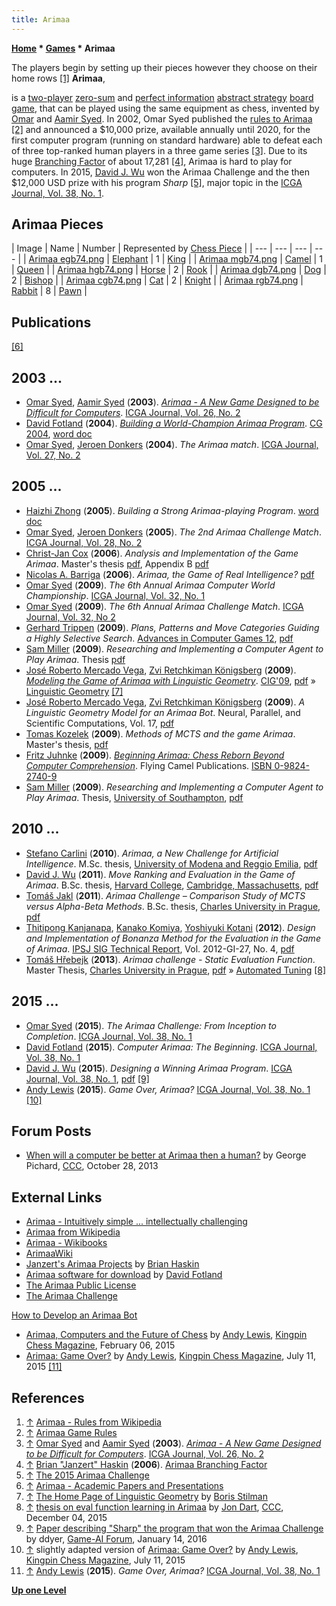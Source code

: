```yaml
---
title: Arimaa
---
```

**[Home](Home "Home") * [Games](Games "Games") * Arimaa**

[](File:ArimaaInitPos.JPG) The players begin by setting up their pieces
however they choose on their home rows <a id="cite-note-1" href="#cite-ref-1">[1]</a>
**Arimaa**,

is a [two-player](https://en.wikipedia.org/wiki/Two-player_game) [zero-sum](https://en.wikipedia.org/wiki/Zero-sum_%28game_theory%29) and [perfect information](https://en.wikipedia.org/wiki/Perfect_information) [abstract strategy](https://en.wikipedia.org/wiki/Abstract_strategy) [board game](https://en.wikipedia.org/wiki/Board_game), that can be played using the same equipment as chess, invented by [Omar](Omar_Syed "Omar Syed") and [Aamir Syed](Aamir_Syed "Aamir Syed"). In 2002, Omar Syed published the [rules to Arimaa](https://en.wikipedia.org/wiki/Arimaa#Rules) <a id="cite-note-2" href="#cite-ref-2">[2]</a> and announced a $10,000 prize, available annually until 2020, for the first computer program (running on standard hardware) able to defeat each of three top-ranked human players in a three game series <a id="cite-note-3" href="#cite-ref-3">[3]</a>. Due to its huge [Branching Factor](Branching_Factor "Branching Factor") of about 17,281 <a id="cite-note-4" href="#cite-ref-4">[4]</a>, Arimaa is hard to play for computers. In 2015, [David J. Wu](David_J._Wu "David J. Wu") won the Arimaa Challenge and the then $12,000 USD prize with his program *Sharp* <a id="cite-note-5" href="#cite-ref-5">[5]</a>, major topic in the [ICGA Journal, Vol. 38, No. 1](ICGA_Journal#38_1 "ICGA Journal").

## Arimaa Pieces

|  Image
|  Name
|  Number
|  Represented by
[Chess Piece](Pieces "Pieces")
|
| --- | --- | --- | --- |
| [Arimaa egb74.png](File:Arimaa_egb74.png) | [Elephant](https://en.wikipedia.org/wiki/Elephant) |  1
| [King](King "King") |
| [Arimaa mgb74.png](File:Arimaa_mgb74.png) | [Camel](https://en.wikipedia.org/wiki/Camel) |  1
| [Queen](Queen "Queen") |
| [Arimaa hgb74.png](File:Arimaa_hgb74.png) | [Horse](https://en.wikipedia.org/wiki/Horse) |  2
| [Rook](Rook "Rook") |
| [Arimaa dgb74.png](File:Arimaa_dgb74.png) | [Dog](https://en.wikipedia.org/wiki/Dog) |  2
| [Bishop](Bishop "Bishop") |
| [Arimaa cgb74.png](File:Arimaa_cgb74.png) | [Cat](https://en.wikipedia.org/wiki/Cat) |  2
| [Knight](Knight "Knight") |
| [Arimaa rgb74.png](File:Arimaa_rgb74.png) | [Rabbit](https://en.wikipedia.org/wiki/Rabbit) |  8
| [Pawn](Pawn "Pawn") |

## Publications

<a id="cite-note-6" href="#cite-ref-6">[6]</a>

## 2003 ...

- [Omar Syed](Omar_Syed "Omar Syed"), [Aamir Syed](Aamir_Syed "Aamir Syed") (**2003**). *[Arimaa - A New Game Designed to be Difficult for Computers](http://arimaa.com/arimaa/papers/030801ICGA/)*. [ICGA Journal, Vol. 26, No. 2](ICGA_Journal#26_2 "ICGA Journal")
- [David Fotland](David_Fotland "David Fotland") (**2004**). *[Building a World-Champion Arimaa Program](http://link.springer.com/chapter/10.1007/11674399_12)*. [CG 2004](CG_2004 "CG 2004"), [word doc](http://arimaa.com/arimaa/papers/Fotland/CGC2004/Arimaa_paper.doc)
- [Omar Syed](Omar_Syed "Omar Syed"), [Jeroen Donkers](Jeroen_Donkers "Jeroen Donkers") (**2004**). *The Arimaa match*. [ICGA Journal, Vol. 27, No. 2](ICGA_Journal#27_2 "ICGA Journal")

## 2005 ...

- [Haizhi Zhong](index.php?title=Haizhi_Zhong&action=edit&redlink=1 "Haizhi Zhong (page does not exist)") (**2005**). *Building a Strong Arimaa-playing Program*. [word doc](http://arimaa.com/arimaa/papers/HaizhiThesis/haizhiThesis.doc)
- [Omar Syed](Omar_Syed "Omar Syed"), [Jeroen Donkers](Jeroen_Donkers "Jeroen Donkers") (**2005**). *The 2nd Arimaa Challenge Match*. [ICGA Journal, Vol. 28, No. 2](ICGA_Journal#28_2 "ICGA Journal")
- [Christ-Jan Cox](index.php?title=Christ-Jan_Cox&action=edit&redlink=1 "Christ-Jan Cox (page does not exist)") (**2006**). *Analysis and Implementation of the Game Arimaa*. Master's thesis [pdf](http://arimaa.com/arimaa/papers/CoxThesis/Cox_thesis1.pdf), Appendix B [pdf](http://arimaa.com/arimaa/papers/CoxThesis/Cox_thesis2.pdf)
- [Nicolas A. Barriga](index.php?title=Nicolas_A._Barriga&action=edit&redlink=1 "Nicolas A. Barriga (page does not exist)") (**2006**). *Arimaa, the Game of Real Intelligence?* [pdf](http://arimaa.com/arimaa/papers/NBarriga/presentacion.pdf)
- [Omar Syed](Omar_Syed "Omar Syed") (**2009**). *The 6th Annual Arimaa Computer World Championship*. [ICGA Journal, Vol. 32, No. 1](ICGA_Journal#32_1 "ICGA Journal")
- [Omar Syed](Omar_Syed "Omar Syed") (**2009**). *The 6th Annual Arimaa Challenge Match*. [ICGA Journal, Vol. 32, No 2](ICGA_Journal#32_2 "ICGA Journal")
- [Gerhard Trippen](index.php?title=Gerhard_Trippen&action=edit&redlink=1 "Gerhard Trippen (page does not exist)") (**2009**). *Plans, Patterns and Move Categories Guiding a Highly Selective Search*. [Advances in Computer Games 12](Advances_in_Computer_Games_12 "Advances in Computer Games 12"), [pdf](http://arimaa.com/arimaa/papers/0905Trippen/Contribution118.pdf)
- [Sam Miller](index.php?title=Sam_Miller&action=edit&redlink=1 "Sam Miller (page does not exist)") (**2009**). *Researching and Implementing a Computer Agent to Play Arimaa*. Thesis [pdf](http://arimaa.com/arimaa/papers/SamMillerThesis/thesis.pdf)
- [José Roberto Mercado Vega](Jos%C3%A9_Roberto_Mercado_Vega "José Roberto Mercado Vega"), [Zvi Retchkiman Königsberg](Zvi_Retchkiman_K%C3%B6nigsberg "Zvi Retchkiman Königsberg") (**2009**). *[Modeling the Game of Arimaa with Linguistic Geometry](http://portal.acm.org/citation.cfm?id=1719355&dl=GUIDE&coll=GUIDE&CFID=77083768&CFTOKEN=17475304)*. [CIG'09](http://www.informatik.uni-trier.de/~ley/db/conf/cig/cig2009.html#VegaK09), [pdf](http://arimaa.com/arimaa/papers/JoseVega/index.pdf) » [Linguistic Geometry](index.php?title=Linguistic_Geometry&action=edit&redlink=1 "Linguistic Geometry (page does not exist)") <a id="cite-note-7" href="#cite-ref-7">[7]</a>
- [José Roberto Mercado Vega](Jos%C3%A9_Roberto_Mercado_Vega "José Roberto Mercado Vega"), [Zvi Retchkiman Königsberg](Zvi_Retchkiman_K%C3%B6nigsberg "Zvi Retchkiman Königsberg") (**2009**). *A Linguistic Geometry Model for an Arimaa Bot*. Neural, Parallel, and Scientific Computations, Vol. 17, [pdf](http://www.dynamicpublishers.com/Neural/NPSC2009/18-NPSC.pdf)
- [Tomas Kozelek](index.php?title=Tomas_Kozelek&action=edit&redlink=1 "Tomas Kozelek (page does not exist)") (**2009**). *Methods of MCTS and the game Arimaa*. Master's thesis, [pdf](http://arimaa.com/arimaa/papers/TomasKozelekThesis/mt.pdf)
- [Fritz Juhnke](http://www.informatik.uni-trier.de/~ley/db/indices/a-tree/j/Juhnke:Fritz.html) (**2009**). *[Beginning Arimaa: Chess Reborn Beyond Computer Comprehension](http://arimaa.com/arimaa/store/beginningArimaa.html)*. Flying Camel Publications. [ISBN 0-9824-2740-9](https://en.wikipedia.org/wiki/Special:BookSources/0982427409)
- [Sam Miller](index.php?title=Sam_Miller&action=edit&redlink=1 "Sam Miller (page does not exist)") (**2009**). *Researching and Implementing a Computer Agent to Play Arimaa*. Thesis, [University of Southampton](https://en.wikipedia.org/wiki/University_of_Southampton), [pdf](http://arimaa.com/arimaa/papers/SamMillerThesis/thesis.pdf)

## 2010 ...

- [Stefano Carlini](index.php?title=Stefano_Carlini&action=edit&redlink=1 "Stefano Carlini (page does not exist)") (**2010**). *Arimaa, a New Challenge for Artificial Intelligence*. M.Sc. thesis, [University of Modena and Reggio Emilia](https://en.wikipedia.org/wiki/University_of_Modena_and_Reggio_Emilia), [pdf](http://arimaa.com/arimaa/papers/StefanoCarlini/Arimaa2.pdf)
- [David J. Wu](David_J._Wu "David J. Wu") (**2011**). *Move Ranking and Evaluation in the Game of Arimaa*. B.Sc. thesis, [Harvard College](https://en.wikipedia.org/wiki/Harvard_College), [Cambridge, Massachusetts](https://en.wikipedia.org/wiki/Cambridge,_Massachusetts), [pdf](http://arimaa.com/arimaa/papers/DavidWu/djwuthesis.pdf)
- [Tomáš Jakl](index.php?title=Tom%C3%A1%C5%A1_Jakl&action=edit&redlink=1 "Tomáš Jakl (page does not exist)") (**2011**). *Arimaa Challenge – Comparison Study of MCTS versus Alpha-Beta Methods*. B.Sc. thesis, [Charles University in Prague](https://en.wikipedia.org/wiki/Charles_University_in_Prague), [pdf](http://www.ms.mff.cuni.cz/~jaklt/bc-thesis.pdf)
- [Thitipong Kanjanapa](index.php?title=Thitipong_Kanjanapa&action=edit&redlink=1 "Thitipong Kanjanapa (page does not exist)"), [Kanako Komiya](index.php?title=Kanako_Komiya&action=edit&redlink=1 "Kanako Komiya (page does not exist)"), [Yoshiyuki Kotani](Yoshiyuki_Kotani "Yoshiyuki Kotani") (**2012**). *Design and Implementation of Bonanza Method for the Evaluation in the Game of Arimaa*. [IPSJ SIG Technical Report](http://www.ipsj.or.jp/english/index.html), Vol. 2012-GI-27, No. 4, [pdf](http://arimaa.com/arimaa/papers/KanjanapaThitipong/IPSJ-GI12027004.pdf)
- [Tomáš Hřebejk](index.php?title=Tom%C3%A1%C5%A1_H%C5%99ebejk&action=edit&redlink=1 "Tomáš Hřebejk (page does not exist)") (**2013**). *Arimaa challenge - Static Evaluation Function*. Master Thesis, [Charles University in Prague](https://en.wikipedia.org/wiki/Charles_University_in_Prague), [pdf](http://arimaa.com/arimaa/papers/ThomasHrebejk/Arimaa.pdf) » [Automated Tuning](Automated_Tuning "Automated Tuning") <a id="cite-note-8" href="#cite-ref-8">[8]</a>

## 2015 ...

- [Omar Syed](Omar_Syed "Omar Syed") (**2015**). *The Arimaa Challenge: From Inception to Completion*. [ICGA Journal, Vol. 38, No. 1](ICGA_Journal#38_1 "ICGA Journal")
- [David Fotland](David_Fotland "David Fotland") (**2015**). *Computer Arimaa: The Beginning*. [ICGA Journal, Vol. 38, No. 1](ICGA_Journal#38_1 "ICGA Journal")
- [David J. Wu](David_J._Wu "David J. Wu") (**2015**). *Designing a Winning Arimaa Program*. [ICGA Journal, Vol. 38, No. 1](ICGA_Journal#38_1 "ICGA Journal"), [pdf](http://icosahedral.net/downloads/djwu2015arimaa_color.pdf) <a id="cite-note-9" href="#cite-ref-9">[9]</a>
- [Andy Lewis](index.php?title=Andy_Lewis&action=edit&redlink=1 "Andy Lewis (page does not exist)") (**2015**). *Game Over, Arimaa?* [ICGA Journal, Vol. 38, No. 1](ICGA_Journal#38_1 "ICGA Journal") <a id="cite-note-10" href="#cite-ref-10">[10]</a>

## Forum Posts

- [When will a computer be better at Arimaa then a human?](http://www.talkchess.com/forum/viewtopic.php?t=49853) by George Pichard, [CCC](CCC "CCC"), October 28, 2013

## External Links

- [Arimaa - Intuitively simple ... intellectually challenging](http://arimaa.com/arimaa/)
- [Arimaa from Wikipedia](https://en.wikipedia.org/wiki/Arimaa)
- [Arimaa - Wikibooks](http://en.wikibooks.org/wiki/Arimaa)
- [ArimaaWiki](http://arimaa.com/arimaa/mwiki/index.php/Home)
- [Janzert's Arimaa Projects](http://arimaa.janzert.com/) by [Brian Haskin](index.php?title=Brian_Haskin&action=edit&redlink=1 "Brian Haskin (page does not exist)")
- [Arimaa software for download](http://www.smart-games.com/arimaa.html) by [David Fotland](David_Fotland "David Fotland")
- [The Arimaa Public License](http://arimaa.com/arimaa/license/)
- [The Arimaa Challenge](http://arimaa.com/arimaa/challenge/)

[How to Develop an Arimaa Bot](http://arimaa.com/arimaa/challenge/devBot.html)

- [Arimaa, Computers and the Future of Chess](http://www.kingpinchess.net/2015/02/arimaa-computers-and-the-future-of-chess/) by [Andy Lewis](index.php?title=Andy_Lewis&action=edit&redlink=1 "Andy Lewis (page does not exist)"), [Kingpin Chess Magazine](http://www.kingpinchess.net/), February 06, 2015
- [Arimaa: Game Over?](http://www.kingpinchess.net/2015/07/arimaa-game-over/) by [Andy Lewis](index.php?title=Andy_Lewis&action=edit&redlink=1 "Andy Lewis (page does not exist)"), [Kingpin Chess Magazine](http://www.kingpinchess.net/), July 11, 2015 <a id="cite-note-11" href="#cite-ref-11">[11]</a>

## References

1. <a id="cite-ref-1" href="#cite-note-1">↑</a> [Arimaa - Rules from Wikipedia](https://en.wikipedia.org/wiki/Arimaa#Rules)
1. <a id="cite-ref-2" href="#cite-note-2">↑</a> [Arimaa Game Rules](http://arimaa.com/arimaa/learn/rulesIntro.html)
1. <a id="cite-ref-3" href="#cite-note-3">↑</a> [Omar Syed](Omar_Syed "Omar Syed") and [Aamir Syed](Aamir_Syed "Aamir Syed") (**2003**). *[Arimaa - A New Game Designed to be Difficult for Computers](http://arimaa.com/arimaa/papers/030801ICGA/)*. [ICGA Journal, Vol. 26, No. 2](ICGA_Journal#26_2 "ICGA Journal")
1. <a id="cite-ref-4" href="#cite-note-4">↑</a> [Brian "Janzert" Haskin](index.php?title=Brian_Haskin&action=edit&redlink=1 "Brian Haskin (page does not exist)") (**2006**). [Arimaa Branching Factor](http://arimaa.janzert.com/bf_study/)
1. <a id="cite-ref-5" href="#cite-note-5">↑</a> [The 2015 Arimaa Challenge](http://arimaa.com/arimaa/challenge/2015/)
1. <a id="cite-ref-6" href="#cite-note-6">↑</a> [Arimaa - Academic Papers and Presentations](http://arimaa.com/arimaa/papers/)
1. <a id="cite-ref-7" href="#cite-note-7">↑</a> [The Home Page of Linguistic Geometry](http://www.stilman-strategies.com/bstilman/lgmain.html) by [Boris Stilman](Boris_Stilman "Boris Stilman")
1. <a id="cite-ref-8" href="#cite-note-8">↑</a> [thesis on eval function learning in Arimaa](http://www.talkchess.com/forum/viewtopic.php?t=58472) by [Jon Dart](Jon_Dart "Jon Dart"), [CCC](CCC "CCC"), December 04, 2015
1. <a id="cite-ref-9" href="#cite-note-9">↑</a> [Paper describing "Sharp" the program that won the Arimaa Challenge](https://www.game-ai-forum.org/viewtopic.php?f=2&t=83) by ddyer, [Game-AI Forum](Computer_Chess_Forums "Computer Chess Forums"), January 14, 2016
1. <a id="cite-ref-10" href="#cite-note-10">↑</a> slightly adapted version of [Arimaa: Game Over?](http://www.kingpinchess.net/2015/07/arimaa-game-over/) by [Andy Lewis](index.php?title=Andy_Lewis&action=edit&redlink=1 "Andy Lewis (page does not exist)"), [Kingpin Chess Magazine](http://www.kingpinchess.net/), July 11, 2015
1. <a id="cite-ref-11" href="#cite-note-11">↑</a>  [Andy Lewis](index.php?title=Andy_Lewis&action=edit&redlink=1 "Andy Lewis (page does not exist)") (**2015**). *Game Over, Arimaa?* [ICGA Journal, Vol. 38, No. 1](ICGA_Journal#38_1 "ICGA Journal")

**[Up one Level](Games "Games")**

